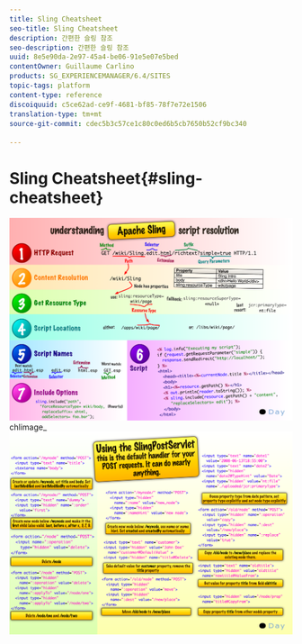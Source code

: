 ```yaml
---
title: Sling Cheatsheet
seo-title: Sling Cheatsheet
description: 간편한 슬링 참조
seo-description: 간편한 슬링 참조
uuid: 8e5e90da-2e97-45a4-be06-91e5e07e5bed
contentOwner: Guillaume Carlino
products: SG_EXPERIENCEMANAGER/6.4/SITES
topic-tags: platform
content-type: reference
discoiquuid: c5ce62ad-ce9f-4681-bf85-78f7e72e1506
translation-type: tm+mt
source-git-commit: cdec5b3c57ce1c80c0ed6b5cb7650b52cf9bc340

---
```



# Sling Cheatsheet{#sling-cheatsheet}

![chlimage_1-97](assets/chlimage_1-97.png) chlimage_ ![1-98](assets/chlimage_1-98.png)

